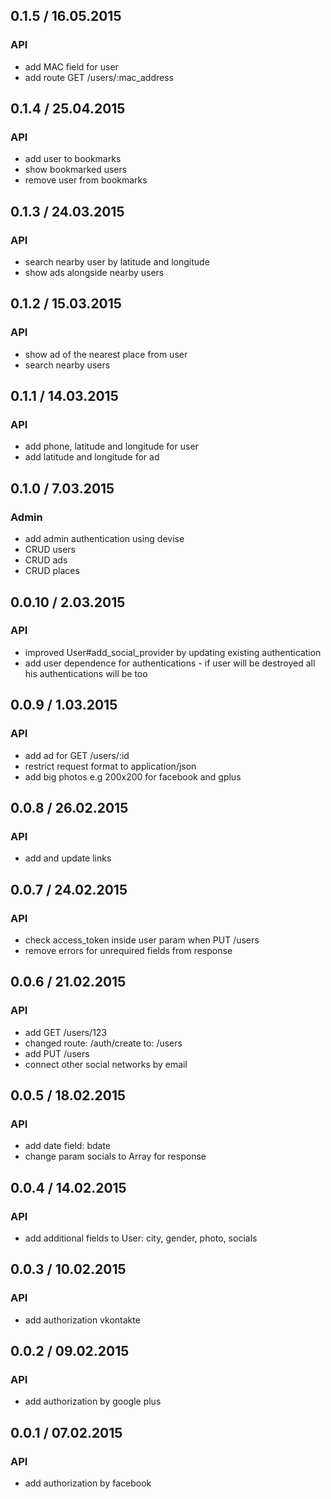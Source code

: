## 0.1.5 / 16.05.2015
### API
- add MAC field for user
- add route GET /users/:mac_address

## 0.1.4 / 25.04.2015
### API
- add user to bookmarks
- show bookmarked users
- remove user from bookmarks

## 0.1.3 / 24.03.2015
### API
- search nearby user by latitude and longitude
- show ads alongside nearby users

## 0.1.2 / 15.03.2015
### API
- show ad of the nearest place from user
- search nearby users

## 0.1.1 / 14.03.2015
### API
- add phone, latitude and longitude for user
- add latitude and longitude for ad

## 0.1.0 / 7.03.2015
### Admin
- add admin authentication using devise
- CRUD users
- CRUD ads
- CRUD places

## 0.0.10 / 2.03.2015
### API
- improved User#add_social_provider by updating existing authentication
- add user dependence for authentications - if user will be destroyed all his authentications will be too

## 0.0.9 / 1.03.2015
### API
- add ad for GET /users/:id
- restrict request format to application/json
- add big photos e.g 200x200 for facebook and gplus

## 0.0.8 / 26.02.2015
### API
- add and update links

## 0.0.7 / 24.02.2015
### API
- check access_token inside user param when PUT /users
- remove errors for unrequired fields from response

## 0.0.6 / 21.02.2015
### API
- add GET /users/123
- changed route: /auth/create to: /users
- add PUT /users
- connect other social networks by email

## 0.0.5 / 18.02.2015
### API
- add date field: bdate
- change param socials to Array for response

## 0.0.4 / 14.02.2015
### API
- add additional fields to User: city, gender, photo, socials

## 0.0.3 / 10.02.2015
### API
- add authorization vkontakte

## 0.0.2 / 09.02.2015
### API
- add authorization by google plus

## 0.0.1 / 07.02.2015
### API
- add authorization by facebook